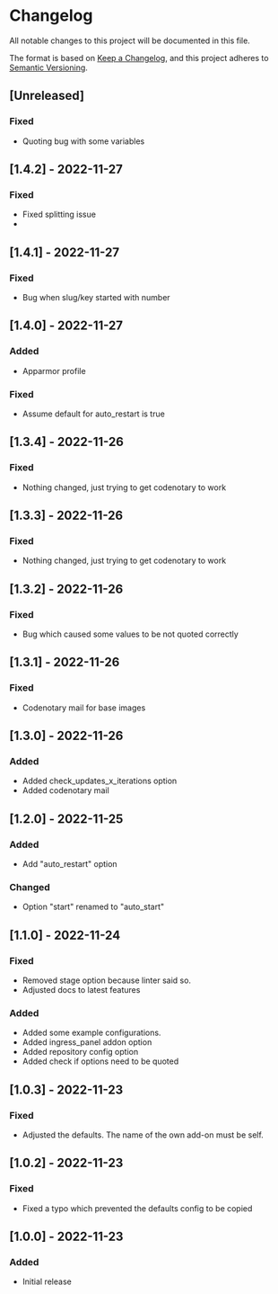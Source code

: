 # Changelog

All notable changes to this project will be documented in this file.

The format is based on [Keep a Changelog](https://keepachangelog.com/en/1.0.0/),
and this project adheres to [Semantic Versioning](https://semver.org/spec/v2.0.0.html).

## [Unreleased]

### Fixed

- Quoting bug with some variables

## [1.4.2] - 2022-11-27

### Fixed

- Fixed splitting issue
-
## [1.4.1] - 2022-11-27

### Fixed

- Bug when slug/key started with number

## [1.4.0] - 2022-11-27

### Added

- Apparmor profile

### Fixed

- Assume default for auto_restart is true

## [1.3.4] - 2022-11-26

### Fixed

- Nothing changed, just trying to get codenotary to work

## [1.3.3] - 2022-11-26

### Fixed

- Nothing changed, just trying to get codenotary to work

## [1.3.2] - 2022-11-26

### Fixed

- Bug which caused some values to be not quoted correctly

## [1.3.1] - 2022-11-26

### Fixed

- Codenotary mail for base images

## [1.3.0] - 2022-11-26

### Added

- Added check_updates_x_iterations option
- Added codenotary mail

## [1.2.0] - 2022-11-25

### Added

- Add "auto_restart" option

### Changed

- Option "start" renamed to "auto_start"

## [1.1.0] - 2022-11-24

### Fixed

- Removed stage option because linter said so.
- Adjusted docs to latest features

### Added

- Added some example configurations.
- Added ingress_panel addon option
- Added repository config option
- Added check if options need to be quoted

## [1.0.3] - 2022-11-23

### Fixed

- Adjusted the defaults. The name of the own add-on must be self.

## [1.0.2] - 2022-11-23

### Fixed

- Fixed a typo which prevented the defaults config to be copied

## [1.0.0] - 2022-11-23

### Added

- Initial release
